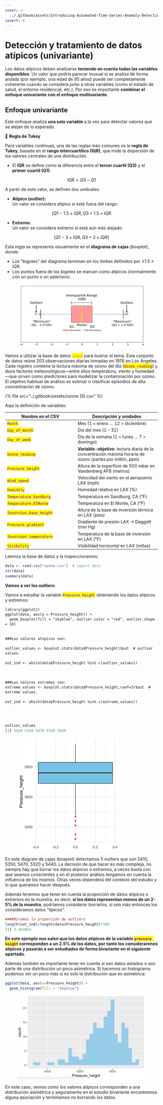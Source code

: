 ```yaml
---
cover: >-
  ../.gitbook/assets/Introducing-Automated-Time-Series-Anomaly-Detection_blog_Image_v.1.0.webp
coverY: 0
---
```


# Detección y tratamiento de datos atípicos (univariante)

Los datos atípicos deben analizarse **teniendo en cuenta todas las variables disponibles**. Un valor que podría parecer inusual si se analiza de forma aislada (por ejemplo, una edad de 95 años) puede ser completamente coherente cuando se considera junto a otras variables (como el estado de salud, el entorno residencial, etc.). Por eso es importante **combinar el enfoque univariante con el enfoque multivariante**.

## Enfoque univariante&#x20;

Este enfoque analiza **una sola variable** a la vez para detectar valores que se alejan de lo esperado.

📐 **Regla de Tukey**

Para variables continuas, una de las reglas más comunes es la **regla de Tukey**, basada en el **rango intercuartílico (IQR)**, que mide la dispersión de los valores centrales de una distribución.

* El **IQR** se define como la diferencia entre el **tercer cuartil (Q3)** y el **primer cuartil (Q1)**:

$$
\text{IQR} = Q3 - Q1
$$

A partir de este valor, se definen dos umbrales:

* **Atípico (outlier):**\
  Un valor se considera atípico si está fuera del rango:

$$
[Q1−1.5×IQR,  Q3+1.5×IQR
$$

* **Extremo:**\
  Un valor se considera extremo si está aún más alejado:

$$
[Q1−3×IQR,  Q3+3×IQR]
$$

Esta regla se representa visualmente en el **diagrama de cajas** (_boxplot_), donde:

* Los "bigotes" del diagrama terminan en los límites definidos por ±1.5 × IQR.
* Los puntos fuera de los bigotes se marcan como atípicos (normalmente con un punto o un asterisco).

<figure><img src="../.gitbook/assets/image (79).png" alt=""><figcaption></figcaption></figure>

Vamos a utilizar la base de datos <mark style="color:orange;">**`ozone`**</mark>  para ilustrar el tema. Esta conjunto de datos reúne 203 observaciones diarias tomadas en 1976 en Los Ángeles. Cada registro contiene la lectura máxima de ozono del día (<mark style="color:purple;">`Ozone_reading`</mark>) y doce factores meteorológicos—entre ellos temperatura, viento y humedad—que sirven como predictores para modelizar la contaminación por ozono. El objetivo habitual de análisis es estimar o clasificar episodios de alta concentración de ozono.

{% file src="../.gitbook/assets/ozone (5).csv" %}

Aquí la definición de variables:

<table><thead><tr><th width="218.5078125">Nombre en el CSV</th><th>Descripción y unidades</th></tr></thead><tbody><tr><td><mark style="color:purple;"><code>Month</code></mark></td><td>Mes (1 = enero … 12 = diciembre)</td></tr><tr><td><mark style="color:purple;"><code>Day_of_month</code></mark></td><td>Día del mes (1 – 31)</td></tr><tr><td><mark style="color:purple;"><code>Day_of_week</code></mark></td><td>Día de la semana (1 = lunes … 7 = domingo)</td></tr><tr><td><mark style="color:purple;"><code>Ozone_reading</code></mark></td><td><strong>Variable-objetivo</strong>: lectura diaria de la concentración máxima horaria de ozono (partes por millón, ppm)</td></tr><tr><td><mark style="color:purple;"><code>Pressure_height</code></mark></td><td>Altura de la superficie de 500 mbar en Vandenberg AFB (metros)</td></tr><tr><td><mark style="color:purple;"><code>Wind_speed</code></mark></td><td>Velocidad del viento en el aeropuerto LAX (mph)</td></tr><tr><td><mark style="color:purple;"><code>Humidity</code></mark></td><td>Humedad relativa en LAX (%)</td></tr><tr><td><mark style="color:purple;"><code>Temperature_Sandburg</code></mark></td><td>Temperatura en Sandburg, CA (°F)</td></tr><tr><td><mark style="color:purple;"><code>Temperature_ElMonte</code></mark></td><td>Temperatura en El Monte, CA (°F)</td></tr><tr><td><mark style="color:purple;"><code>Inversion_base_height</code></mark></td><td>Altura de la base de inversión térmica en LAX (pies)</td></tr><tr><td><mark style="color:purple;"><code>Pressure_gradient</code></mark></td><td>Gradiente de presión LAX → Daggett (mm Hg)</td></tr><tr><td><mark style="color:purple;"><code>Inversion_temperature</code></mark></td><td>Temperatura de la base de inversión en LAX (°F)</td></tr><tr><td><mark style="color:purple;"><code>Visibility</code></mark></td><td>Visibilidad horizontal en LAX (millas)</td></tr></tbody></table>

Leemos la base de datos y la inspeccionamos:

```r
data <- read.csv("ozone.csv")  # import data
str(data)
summary(data)
```

**Vamos a ver los outliers**:&#x20;

Vamos a estudiar la variable <mark style="color:purple;">`Pressure_height`</mark> obteniendo los datos atípicos y extremos:

<pre class="language-r"><code class="lang-r">library(ggplot2)
ggplot(data, aes(y = Pressure_height)) +
  geom_boxplot(fill = "skyblue", outlier.color = "red", outlier.shape = 16)


###Los valores atípicos son:

outlier_values &#x3C;- boxplot.stats(data$Pressure_height)$out  # outlier values.

out_ind &#x3C;- which(data$Pressure_height %in% c(outlier_values))



###Los valores extremos son:
extreme_values &#x3C;- boxplot.stats(data$Pressure_height,coef=3)$out  # extreme values.

ext_ind &#x3C;- which(data$Pressure_height %in% c(extreme_values))
<strong>

</strong>
</code></pre>

```r
outlier_values
[1] 5410 5350 5470 5320 5440
```

<figure><img src="../.gitbook/assets/image (248).png" alt="" width="334"><figcaption></figcaption></figure>

En este diagram de cajas (boxplot) detectamos 5 outliers que son 5410, 5350, 5470, 5320 y 5440. La decisión de que hacer es más compleja, no siempre hay que borrar los datos atípicos o extremos, a veces basta con que seamos conscientes y en el posterior análisis tengamos en cuenta la influencia de los mismos. Otras veces dependerá del contexto del estudio y lo que queramos hacer después.&#x20;

Además tenemos que tener en cuenta la proporción de datos atípicos o extremos en la muestra, es decir, **si los datos representan menos de un 2-5% de la muestra**, podríamos considerar borrarlos, si son más entonces los consideramos datos "típicos".

```r
####Miramos la proporción de outliers
length(out_ind)/length(data$Pressure_height)*100
[1] 2.463054
```

**En este ejemplo nos salen que los datos atípicos de la variable&#x20;**<mark style="color:purple;">**`pressure height`**</mark>**&#x20;corresponden a un 2.5% de los datos, por tanto los considerarenos atípicos y pasarán a ser estudiados de forma bivariante en el siguiente apartado.**

Además también es importante tener en cuenta si son datos aislados o son parte de una distribución un poco asimétrica. Si hacemos un histograma podemos ver un poco más si es solo la distribución que es asimétrica:

```r
ggplot(data, aes(x=Pressure_height)) +
  geom_histogram(fill = "skyblue")
```

<figure><img src="../.gitbook/assets/image.png" alt="" width="563"><figcaption></figcaption></figure>

En este caso, vemos como los valores atípicos corresponden a una distribución asimétrica y seguramente en el estudio bivariante encontremos alguna asociación y terminemos no borrando los datos.&#x20;
